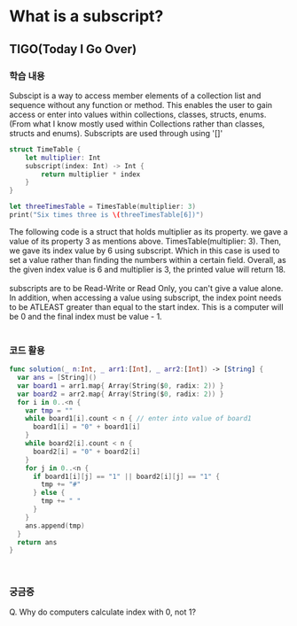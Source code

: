 # What is a subscript?

## TIGO(Today I Go Over)
### 학습 내용
Subscipt is a way to access member elements of a collection list and sequence without any function or method. This enables the user to gain access or enter into values within collections, classes, structs, enums. (From what I know mostly used within Collections rather than classes, structs and enums).
Subscripts are used through using '[]'
<br/> 
```swift
struct TimeTable {
    let multiplier: Int
    subscript(index: Int) -> Int {
        return multiplier * index
    }
}

let threeTimesTable = TimesTable(multiplier: 3)
print("Six times three is \(threeTimesTable[6])")
```

The following code is a struct that holds multiplier as its property.
we gave a value of its property 3 as mentions above. TimesTable(multiplier: 3).
Then, we gave its index value by 6 using subscript.
Which in this case is used to set a value rather than finding the numbers within a certain field.
Overall, as the given index value is 6 and multiplier is 3, the printed value will return 18.
<br/><br/> subscripts are to be Read-Write or Read Only, you can't give a value alone.
In addition, when accessing a value using subscript, the index point needs to be ATLEAST greater than equal to the start index.
This is a computer will be 0 and the final index must be value - 1.
<br/><br/>

### 코드 활용
```swift
func solution(_ n:Int, _ arr1:[Int], _ arr2:[Int]) -> [String] {
  var ans = [String]()
  var board1 = arr1.map{ Array(String($0, radix: 2)) }
  var board2 = arr2.map{ Array(String($0, radix: 2)) }
  for i in 0..<n {
    var tmp = ""
    while board1[i].count < n { // enter into value of board1
      board1[i] = "0" + board1[i]
    }
    while board2[i].count < n {
      board2[i] = "0" + board2[i]
    }
    for j in 0..<n {
      if board1[i][j] == "1" || board2[i][j] == "1" {
        tmp += "#"
      } else {
        tmp += " "
      }
    }
    ans.append(tmp)
  }
  return ans
}
```

<br/>

### 궁금증
Q. Why do computers calculate index with 0, not 1?